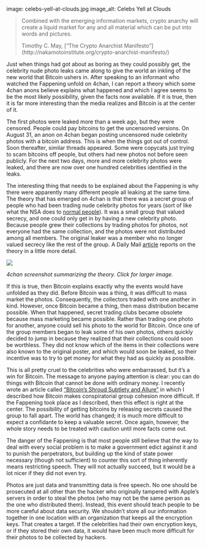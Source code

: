 image: celebs-yell-at-clouds.jpg
image_alt: Celebs Yell at Clouds

> Combined with the emerging information markets, crypto anarchy will create a liquid market for any and all material which can be put into words and pictures.</p>
>
> <footer class="blockquote-footer">Timothy C. May, [“The Crypto Anarchist Manifesto”](http://nakamotoinstitute.org/crypto-anarchist-manifesto/)</footer>

Just when things had got about as boring as they could possibly get, the celebrity nude photo leaks came along to give the world an inkling of the new world that Bitcoin ushers in. After speaking to an informant who watched the Fappening unfold on 4chan, I can report a theory which some 4chan anons believe explains what happened and which I agree seems to be the most likely possibility, given the facts now available. If it is true, then it is far more interesting than the media realizes and Bitcoin is at the center of it.

The first photos were leaked more than a week ago, but they were censored. People could pay bitcoins to get the uncensored versions. On August 31, an anon on 4chan began posting uncensored nude celebrity photos with a bitcoin address. This is when the things got out of control. Soon thereafter, similar threads appeared. Some were copycats just trying to scam bitcoins off people, but others had new photos not before seen publicly. For the next two days, more and more celebrity photos were leaked, and there are now over one hundred celebrities identified in the leaks.

The interesting thing that needs to be explained about the Fappening is why there were apparently many different people all leaking at the same time. The theory that has emerged on 4chan is that there was a secret group of people who had been trading nude celebrity photos for years (sort of like what the NSA does to [normal people](http://arstechnica.com/tech-policy/2014/07/snowden-nsa-employees-routinely-pass-around-intercepted-nude-photos/)). It was a small group that valued secrecy, and one could only get in by having a new celebrity photo. Because people grew their collections by trading photos for photos, not everyone had the same collection, and the photos were not distributed among all members. The original leaker was a member who no longer valued secrecy like the rest of the group. A Daily Mail [article](http://www.dailymail.co.uk/news/article-2740387/New-wave-leaks-plague-celebrities-authorities-prove-unable-stop-spread-suggest-naked-photos-passed-users-online-CLUB-months.html) reports on the theory in a little more detail.

<div class="my-4 text-center">
  <a href="/static/img/mempool/the-fappening/vnd0H9J.jpg"><img class="img-fluid rounded d-block mx-auto" src="/static/img/mempool/the-fappening/vnd0H9J.jpg"></a>
  <p>
    <em>4chan screenshot summarizing the theory. Click for larger image.</em>
  </p>
</div>

If this is true, then Bitcoin explains exactly why the events would have unfolded as they did. Before Bitcoin was a thing, it was difficult to mass market the photos. Consequently, the collectors traded with one another in kind. However, once Bitcoin became a thing, then mass distribution became possible. When that happened, secret trading clubs became obsolete because mass marketing became possible. Rather than trading one photo for another, anyone could sell his photo to the world for Bitcoin. Once one of the group members began to leak some of his own photos, others quickly decided to jump in because they realized that their collections could soon be worthless. They did not know which of the items in their collections were also known to the original poster, and which would soon be leaked, so their incentive was to try to get money for what they had as quickly as possible.

This is all pretty cruel to the celebrities who were embarrassed, but it’s a win for Bitcoin. The message to anyone paying attention is clear: you can do things with Bitcoin that cannot be done with ordinary money. I recently wrote an article called [“Bitcoin’s Shroud Subtlety and Allure”](http://nakamotoinstitute.org/mempool/bitcoins-shroud-of-subtlety-and-allure/ "Bitcoin’s Shroud of Subtlety and Allure") in which I described how Bitcoin makes conspiratorial group cohesion more difficult. If the Fappening took place as I described, then this effect is right at the center. The possibility of getting bitcoins by releasing secrets caused the group to fall apart. The world has changed; it is much more difficult to expect a confidante to keep a valuable secret. Once again, however, the whole story needs to be treated with caution until more facts come out.

The danger of the Fappening is that most people still believe that the way to deal with every social problem is to make a government edict against it and to punish the perpetrators, but building up the kind of state power necessary (though not sufficient) to counter this sort of thing inherently means restricting speech. They will not actually succeed, but it would be a lot nicer if they did not even try.

Photos are just data and transmitting data is free speech. No one should be prosecuted at all other than the hacker who originally tampered with Apple’s servers in order to steal the photos (who may not be the same person as the one who distributed them). Instead, this event should teach people to be more careful about data security. We shouldn’t store all our information together in one location with an organization that keeps all the encryption keys. That creates a target. If the celebrities had their own encryption keys, or if they stored their own data, it would have been much more difficult for their photos to be collected by hackers.
